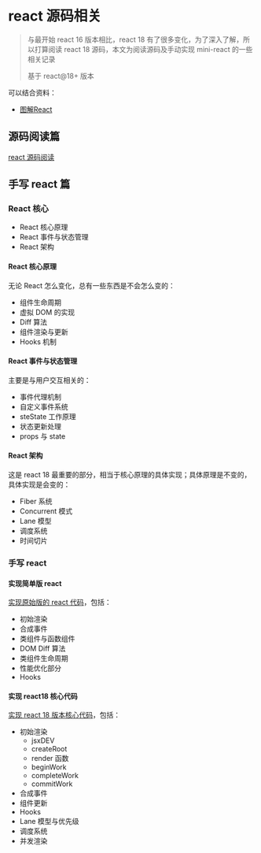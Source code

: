 # react 源码相关

>与最开始 react 16 版本相比，react 18 有了很多变化，为了深入了解，所以打算阅读 react 18 源码，本文为阅读源码及手动实现 mini-react 的一些相关记录
>
>
>
>基于 react@18+ 版本



可以结合资料：

- [图解React](https://7km.top/)




## 源码阅读篇

[react 源码阅读](./react18-source-code-read/README.md)



## 手写 react 篇



### React 核心

- React 核心原理
- React 事件与状态管理
- React 架构



#### React 核心原理

无论 React 怎么变化，总有一些东西是不会怎么变的：

- 组件生命周期
- 虚拟 DOM 的实现
- Diff 算法
- 组件渲染与更新
- Hooks 机制



#### React 事件与状态管理

主要是与用户交互相关的：

- 事件代理机制
- 自定义事件系统
- steState 工作原理
- 状态更新处理
- props 与 state



#### React 架构

这是 react 18 最重要的部分，相当于核心原理的具体实现；具体原理是不变的，具体实现是会变的：

- Fiber 系统
- Concurrent 模式
- Lane 模型
- 调度系统
- 时间切片



### 手写 react



#### 实现简单版 react

[实现原始版的 react 代码](./simple-mini-react/README.md)，包括：

- 初始渲染
- 合成事件
- 类组件与函数组件
- DOM Diff 算法
- 类组件生命周期
- 性能优化部分
- Hooks



#### 实现 react18 核心代码

[实现 react 18 版本核心代码](./react18-core/README.md)，包括：

- 初始渲染
  - jsxDEV
  - createRoot
  - render 函数
  - beginWork
  - completeWork
  - commitWork
- 合成事件
- 组件更新
- Hooks
- Lane 模型与优先级
- 调度系统
- 并发渲染

